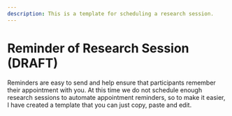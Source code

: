 ```yaml
---
description: This is a template for scheduling a research session.
---
```


# Reminder of Research Session (DRAFT)

Reminders are easy to send and help ensure that participants remember their appointment with you. At this time we do not schedule enough research sessions to automate appointment reminders, so to make it easier, I have created a template that you can just copy, paste and edit.
